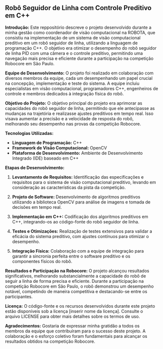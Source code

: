 ## Robô Seguidor de Linha com Controle Preditivo em C++

**Introdução:**
Este reppositório descreve o projeto desenvolvido durante a minha gestão como coordenador de visão computacional na ROBOTA, que consistiu na implementação de um sistema de visão computacional preditivo em um robô seguidor de linha, utilizando a linguagem de programação C++. O objetivo era otimizar o desempenho do robô seguidor de linha PID com uma câmera e o controle preditivo, permitindo uma navegação mais precisa e eficiente durante a participação na competição Robocore em São Paulo.

**Equipe de Desenvolvimento:**
O projeto foi realizado em colaboração com diversos membros da equipe, cada um desempenhando um papel crucial na concepção, implementação e teste do sistema. A equipe incluiu especialistas em visão computacional, programadores C++, engenheiros de controle e membros dedicados à integração física do robô.

**Objetivo do Projeto:**
O objetivo principal do projeto era aprimorar as capacidades do robô seguidor de linha, permitindo que ele antecipasse as mudanças na trajetória e realizasse ajustes preditivos em tempo real. Isso visava aumentar a precisão e a velocidade de resposta do robô, melhorando seu desempenho nas provas da competição Robocore.

**Tecnologias Utilizadas:**
- **Linguagem de Programação:** C++
- **Framework de Visão Computacional:** OpenCV
- **Plataforma de Desenvolvimento:** Ambiente de Desenvolvimento Integrado (IDE) baseado em C++

**Etapas de Desenvolvimento:**
1. **Levantamento de Requisitos:** Identificação das especificações e requisitos para o sistema de visão computacional preditivo, levando em consideração as características da pista da competição.

2. **Projeto de Software:** Desenvolvimento de algoritmos preditivos utilizando a biblioteca OpenCV para análise de imagens e tomada de decisões em tempo real.

3. **Implementação em C++:** Codificação dos algoritmos preditivos em C++, integrando-os ao código-fonte do robô seguidor de linha.

4. **Testes e Otimizações:** Realização de testes extensivos para validar a eficácia do sistema preditivo, com ajustes contínuos para otimizar o desempenho.

5. **Integração Física:** Colaboração com a equipe de integração para garantir a sincronia perfeita entre o software preditivo e os componentes físicos do robô.

**Resultados e Participação na Robocore:**
O projeto alcançou resultados significativos, melhorando substancialmente a capacidade do robô de seguir a linha de forma precisa e eficiente. Durante a participação na competição Robocore em São Paulo, o robô demonstrou um desempenho notável, competindo de maneira competitiva e destacando-se entre os participantes.

**Licença:**
O código-fonte e os recursos desenvolvidos durante este projeto estão disponíveis sob a licença [inserir nome da licença]. Consulte o arquivo LICENSE para obter mais detalhes sobre os termos de uso.

**Agradecimentos:**
Gostaria de expressar minha gratidão a todos os membros da equipe que contribuíram para o sucesso deste projeto. A colaboração e o esforço coletivo foram fundamentais para alcançar os resultados obtidos na competição Robocore.
